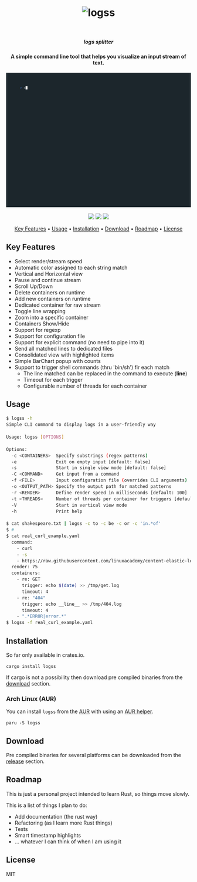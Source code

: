 <h1 align="center">
  <br>
  <img src="assets/logo.svg" alt="logss" width="400">
  <br>
  <br>
</h1>

<h5 align="center">logs splitter</h5>
<h4 align="center">A simple command line tool that helps you visualize an input stream of text.</h4>

![screenshot](./assets/gifs/complete.gif)

<p align="center">
  <img src="https://github.com/todoesverso/logss/actions/workflows/ci.yaml/badge.svg">
  <img src="https://img.shields.io/badge/PRs-welcome-brightgreen.svg?style=flat-square">
  <a href="https://codecov.io/gh/todoesverso/logss" >
    <img src="https://codecov.io/gh/todoesverso/logss/branch/main/graph/badge.svg?token=G6JEXYQQO0"/>
  </a>
</p>

<p align="center">
  <a href="#key-features">Key Features</a> •
  <a href="#usage">Usage</a> •
  <a href="#installation">Installation</a> •
  <a href="#download">Download</a> •
  <a href="#roadmap">Roadmap</a> •
  <a href="#license">License</a>
</p>

## Key Features

* Select render/stream speed
* Automatic color assigned to each string match
* Vertical and Horizontal view
* Pause and continue stream
* Scroll Up/Down
* Delete containers on runtime
* Add new containers on runtime
* Dedicated container for raw stream
* Toggle line wrapping
* Zoom into a specific container
* Containers Show/Hide 
* Support for regexp
* Support for configuration file
* Support for explicit command (no need to pipe into it)
* Send all matched lines to dedicated files
* Consolidated view with highlighted items
* Simple BarChart popup with counts
* Support to trigger shell commands (thru 'bin/sh') fir each match
  * The line matched can be replaced in the command to execute (__line__)
  * Timeout for each trigger
  * Configurable number of threads for each container


## Usage

  ```sh
  $ logss -h
  Simple CLI command to display logs in a user-friendly way

  Usage: logss [OPTIONS]

  Options:
    -c <CONTAINERS>  Specify substrings (regex patterns)
    -e               Exit on empty input [default: false]
    -s               Start in single view mode [default: false]
    -C <COMMAND>     Get input from a command
    -f <FILE>        Input configuration file (overrides CLI arguments)
    -o <OUTPUT_PATH> Specify the output path for matched patterns
    -r <RENDER>      Define render speed in milliseconds [default: 100]
    -t <THREADS>     Number of threads per container for triggers [default: 1]
    -V               Start in vertical view mode
    -h               Print help

  $ cat shakespeare.txt | logss -c to -c be -c or -c 'in.*of'
  $ # 
  $ cat real_curl_example.yaml
    command:
      - curl
      - -s
      - https://raw.githubusercontent.com/linuxacademy/content-elastic-log-samples/master/access.log
    render: 75
    containers:
      - re: GET
        trigger: echo $(date) >> /tmp/get.log
        timeout: 4
      - re: "404"
        trigger: echo __line__ >> /tmp/404.log
        timeout: 4
      - ".*ERROR|error.*"
  $ logss -f real_curl_example.yaml 
  ```

## Installation

So far only available in crates.io.

```shell
cargo install logss
```

If cargo is not a possibility then download pre compiled binaries from the [download](#download) section.

### Arch Linux (AUR)

You can install `logss` from the [AUR](https://aur.archlinux.org/packages/logss) with using an [AUR helper](https://wiki.archlinux.org/title/AUR_helpers).

```shell
paru -S logss
```

## Download

Pre compiled binaries for several platforms can be downloaded from the [release](https://github.com/todoesverso/logss/releases) section.

## Roadmap

This is just a personal project intended to learn Rust, so things move slowly. 

This is a list of things I plan to do:

* Add documentation (the rust way)
* Refactoring (as I learn more Rust things)
* Tests
* Smart timestamp highlights
* ... whatever I can think of when I am using it

## License

MIT
